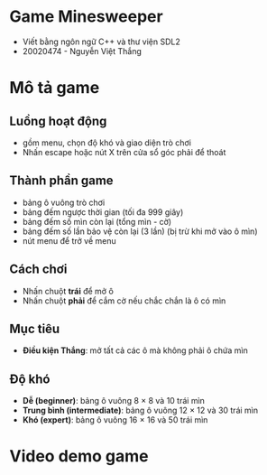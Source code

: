 # Game Minesweeper
- Viết bằng ngôn ngữ C++ và thư viện SDL2
- 20020474 - Nguyễn Việt Thắng
# Mô tả game
## Luồng hoạt động
- gồm menu, chọn độ khó và giao diện trò chơi
- Nhấn escape hoặc nút X trên cửa sổ góc phải để thoát
## Thành phần game
- bảng ô vuông trò chơi
- bảng đếm ngược thời gian (tối đa 999 giây)
- bảng đếm số mìn còn lại (tổng mìn - cờ)
- bảng đếm số lần bảo vệ còn lại (3 lần) (bị trừ khi mở vào ô mìn)
- nút menu để trở về menu
## Cách chơi
- Nhấn chuột **trái** để mở ô
- Nhấn chuột **phải** để cắm cờ nếu chắc chắn là ô có mìn
## Mục tiêu
- **Điều kiện Thắng**: mở tất cả các ô mà không phải ô chứa mìn
## Độ khó
- **Dễ (beginner)**: bảng ô vuông 8 × 8 và 10 trái mìn
- **Trung bình (intermediate)**: bảng ô vuông 12 × 12 và 30 trái mìn
- **Khó (expert)**: bảng ô vuông 16 × 16 và 50 trái mìn
# Video demo game
